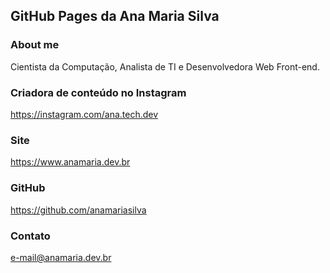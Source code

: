 ## GitHub Pages da Ana Maria Silva

### About me
Cientista da Computação, Analista de TI e Desenvolvedora Web Front-end.

### Criadora de conteúdo no Instagram
https://instagram.com/ana.tech.dev

### Site
https://www.anamaria.dev.br

### GitHub
https://github.com/anamariasilva

### Contato
e-mail@anamaria.dev.br
